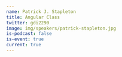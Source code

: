 ```yaml
---
name: Patrick J. Stapleton
title: Angular Class
twitter: gdi2290
image: img/speakers/patrick-stapleton.jpg
is-podcast: false
is-event: true
current: true
---
```

